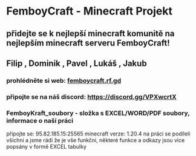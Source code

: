 # FemboyCraft - Minecraft Projekt
## přidejte se k nejlepší minecraft komunitě na nejlepším minecraft serveru FemboyCraft!
## Filip , Dominik , Pavel , Lukáš , Jakub 
### prohlédněte si web: [femboycraft.rf.gd](http://femboycraft.rf.gd/index.php)
### připojte se na náš discord: https://discord.gg/VPXwcrtX 
### FemboyKraft_soubory - složka s EXCEL/WORD/PDF soubory, informace o naší práci
připojte se: 95.82.185.15:25565
minecraft verze: 1.20.4
na práci se podíleli všichni a jsme rádi že je vše funkčni, některé funkce a odkazy jsou více popsány v formě EXCEL tabulky
